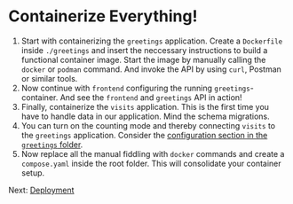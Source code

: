 # Containerize Everything!

1. Start with containerizing the `greetings` application. Create a `Dockerfile`
   inside `./greetings` and insert the neccessary instructions to build a
   functional container image. Start the image by manually calling the `docker`
   or `podman` command. And invoke the API by using `curl`, Postman or similar
   tools.
2. Now continue with `frontend` configuring the running `greetings`-container.
   And see the `frontend` and `greetings` API in action!
3. Finally, containerize the `visits` application. This is the first time you
   have to handle data in our application. Mind the schema migrations.
4. You can turn on the counting mode and thereby connecting `visits` to the
   `greetings` application. Consider the [configuration section in the
   `greetings` folder](greetings/README.md#Configuration).
5. Now replace all the manual fiddling with `docker` commands and create a
   `compose.yaml` inside the root folder. This will consolidate your container
   setup.

Next: [Deployment](./04_deployment.md)
